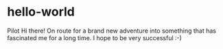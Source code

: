 # hello-world
Pilot
Hi there! On route for a brand new adventure into something that has fascinated me for a long time. I hope to be very successful :-)
